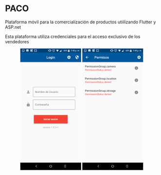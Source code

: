 # PACO
Plataforma móvil para la comercialización de productos utiilizando Flutter y ASP.net

Esta plataforma utiliza credenciales para el acceso exclusivo de los vendedores


<div align="center">
    <img src="/Capturas/img1.png" width="200px"</img> 
    <img src="/Capturas/img2.png" width="200px"</img> 
</div>





